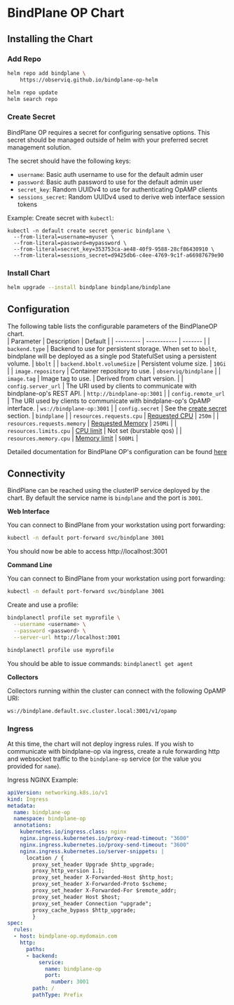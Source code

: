 # BindPlane OP Chart

## Installing the Chart

### Add Repo

```bash
helm repo add bindplane \
    https://observiq.github.io/bindplane-op-helm

helm repo update
helm search repo
```

### Create Secret

BindPlane OP requires a secret for configuring sensative options. This secret should be managed outside of helm with your preferred secret management solution.

The secret should have the following keys:
- `username`: Basic auth username to use for the default admin user
- `password`: Basic auth password to use for the default admin user
- `secret_key`: Random UUIDv4 to use for authenticating OpAMP clients
- `sessions_secret`: Random UUIDv4 used to derive web interface session tokens

Example: Create secret with `kubectl`:

```shell
kubectl -n default create secret generic bindplane \
  --from-literal=username=myuser \
  --from-literal=password=mypassword \
  --from-literal=secret_key=353753ca-ae48-40f9-9588-28cf86430910 \
  --from-literal=sessions_secret=d9425db6-c4ee-4769-9c1f-a66987679e90
```

### Install Chart

```bash
helm upgrade --install bindplane bindplane/bindplane
```

## Configuration

The following table lists the configurable parameters of the BindPlaneOP chart.                                                                                                                                                   
| Parameter | Description | Default |
| --------- | ----------- | ------- |
| `backend.type` | Backend to use for persistent storage. When set to `bbolt`, bindplane will be deployed as a single pod StatefulSet using a persistent volume. | `bbolt` |
| `backend.bbolt.volumeSize` | Persistent volume size. | `10Gi` |
| `image.repository` | Container repository to use. | `observiq/bindplane` |
| `image.tag`        | Image tag to use. | Derived from chart version. |
| `config.server_url` | The URI used by clients to communicate with bindplane-op's REST API. | `http://bindplane-op:3001` |
| `config.remote_url` | The URI used by clients to communicate with bindplane-op's OpAMP interface. | `ws://bindplane-op:3001` |
| `config.secret`     | See the [create secret](#create-secret) section. | `bindplane` |
| `resources.requests.cpu`    | [Requested CPU](https://kubernetes.io/docs/concepts/configuration/manage-resources-containers/) | `250m` |
| `resources.requests.memory` | [Requested Memory](https://kubernetes.io/docs/concepts/configuration/manage-resources-containers/) | `250Mi` |
| `resources.limits.cpu`      | [CPU limit](https://kubernetes.io/docs/concepts/configuration/manage-resources-containers/) | Not set (burstable qos) |
| `resources.memory.cpu`      | [Memory limit](https://kubernetes.io/docs/concepts/configuration/manage-resources-containers/) | `500Mi` |

Detailed documentation for BindPlane OP's configuration can be found [here](../../docs/configuration.md)

## Connectivity

BindPlane can be reached using the clusterIP service deployed by the chart. By default the service
name is `bindplane` and the port is `3001`.

**Web Interface**

You can connect to BindPlane from your workstation using port forwarding:

```bash
kubectl -n default port-forward svc/bindplane 3001
```

You should now be able to access http://localhost:3001

**Command Line**

You can connect to BindPlane from your workstation using port forwarding:

```bash
kubectl -n default port-forward svc/bindplane 3001
```

Create and use a profile:

```bash
bindplanectl profile set myprofile \
  --username <username> \
  --password <password> \
  --server-url http://localhost:3001

bindplanectl profile use myprofile
```

You should be able to issue commands: `bindplanectl get agent`

**Collectors**

Collectors running within the cluster can connect with the following OpAMP URI:

```
ws://bindplane.default.svc.cluster.local:3001/v1/opamp
```

### Ingress

At this time, the chart will not deploy ingress rules. If you wish to communicate with 
bindplane-op via ingress, create a rule forwarding http and websocket traffic to the 
`bindplane-op` service (or the value you provided for `name`).

Ingress NGINX Example:

```yaml
apiVersion: networking.k8s.io/v1
kind: Ingress
metadata:
  name: bindplane-op
  namespace: bindplane-op
  annotations:
    kubernetes.io/ingress.class: nginx
    nginx.ingress.kubernetes.io/proxy-read-timeout: "3600"
    nginx.ingress.kubernetes.io/proxy-send-timeout: "3600"
    nginx.ingress.kubernetes.io/server-snippets: |
      location / {
        proxy_set_header Upgrade $http_upgrade;
        proxy_http_version 1.1;
        proxy_set_header X-Forwarded-Host $http_host;
        proxy_set_header X-Forwarded-Proto $scheme;
        proxy_set_header X-Forwarded-For $remote_addr;
        proxy_set_header Host $host;
        proxy_set_header Connection "upgrade";
        proxy_cache_bypass $http_upgrade;
        }
spec:
  rules:
  - host: bindplane-op.mydomain.com
    http:
      paths:
      - backend:
          service:
            name: bindplane-op
            port:
              number: 3001
        path: /
        pathType: Prefix
```
